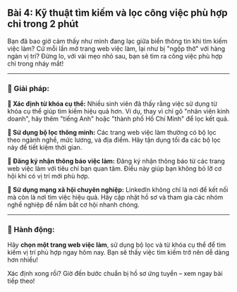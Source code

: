 ## Bài 4: Kỹ thuật tìm kiếm và lọc công việc phù hợp chỉ trong 2 phút

Bạn đã bao giờ cảm thấy như mình đang lạc giữa biển thông tin khi tìm kiếm việc làm? Cứ mỗi lần mở trang web việc làm, lại như bị "ngộp thở" với hàng ngàn vị trí? Đừng lo, với vài mẹo nhỏ sau, bạn sẽ tìm ra công việc phù hợp chỉ trong nháy mắt!

---

### 📌 Giải pháp:

**🔹 Xác định từ khóa cụ thể:**
Nhiều sinh viên đã thấy rằng việc sử dụng từ khóa cụ thể giúp tìm kiếm hiệu quả hơn. Ví dụ, thay vì chỉ gõ "nhân viên kinh doanh", hãy thêm "tiếng Anh" hoặc "thành phố Hồ Chí Minh" để lọc kết quả.

**🔹 Sử dụng bộ lọc thông minh:**
Các trang web việc làm thường có bộ lọc theo ngành nghề, mức lương, và địa điểm. Hãy tận dụng tối đa các bộ lọc này để tiết kiệm thời gian.

**🔹 Đăng ký nhận thông báo việc làm:**
Đăng ký nhận thông báo từ các trang web việc làm với tiêu chí bạn quan tâm. Điều này giúp bạn không bỏ lỡ cơ hội khi có vị trí mới phù hợp.

**🔹 Sử dụng mạng xã hội chuyên nghiệp:**
LinkedIn không chỉ là nơi để kết nối mà còn là nơi tìm việc hiệu quả. Hãy cập nhật hồ sơ và tham gia các nhóm nghề nghiệp để nắm bắt cơ hội nhanh chóng.

---

### 🚀 Hành động:

Hãy **chọn một trang web việc làm**, sử dụng bộ lọc và từ khóa cụ thể để tìm kiếm vị trí phù hợp ngay hôm nay. Bạn sẽ thấy việc tìm kiếm trở nên dễ dàng hơn nhiều!

Xác định xong rồi? Giờ đến bước chuẩn bị hồ sơ ứng tuyển – xem ngay bài tiếp theo!